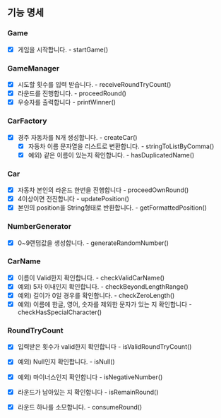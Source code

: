 ## 기능 명세

### Game
- [x]  게임을 시작합니다. - startGame()
### GameManager
- [x]  시도할 횟수를 입력 받습니다. - receiveRoundTryCount()
- [x]  라운드를 진행합니다. - proceedRound()
- [x]  우승자를 출력합니다 - printWinner()
### CarFactory
- [x]  경주 자동차를 N개 생성합니다. - createCar()
    - [x]  자동차 이름 문자열을 리스트로 변환합니다. - stringToListByComma()
    - [x]  예외) 같은 이름이 있는지 확인합니다. - hasDuplicatedName()
### Car
- [x]  자동차 본인의 라운드 한번을 진행합니다 - proceedOwnRound()
  - [x]  4이상이면 전진합니다 - updatePosition()
- [x]  본인의 position을 String형태로 반환합니다. - getFormattedPosition()
### NumberGenerator
- [x]  0~9랜덤값을 생성합니다. - generateRandomNumber()
### CarName
- [x]  이름이 Valid한지 확인합니다. - checkValidCarName()
  - [x]  예외) 5자 이내인지 확인합니다. - checkBeyondLengthRange()
  - [x]  예외) 길이가 0일 경우를 확인합니다. - checkZeroLength()
  - [x]  예외) 이름에 한글, 영어, 숫자를 제외한 문자가 있는 지 확인합니다 - checkHasSpecialCharacter()
### RoundTryCount
- [x]  입력받은 횟수가 valid한지 확인합니다 - isValidRoundTryCount()
  - [x]  예외) Null인지 확인합니다. - isNull()
  - [x]  예외) 마이너스인지 확인합니다 - isNegativeNumber()
- [x]  라운드가 남아있는 지 확인합니다 - isRemainRound()
- [x]  라운드 하나를 소모합니다. - consumeRound()

